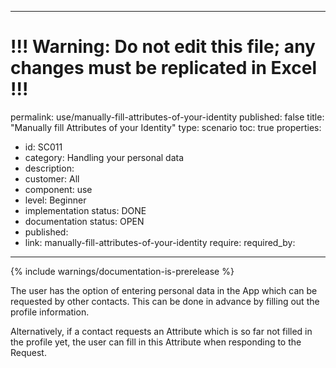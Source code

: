 ---
# !!! Warning: Do not edit this file; any changes must be replicated in Excel !!!
permalink: use/manually-fill-attributes-of-your-identity
published: false
title: "Manually fill Attributes of your Identity"
type: scenario
toc: true
properties:
  - id: SC011
  - category: Handling your personal data
  - description:
  - customer: All
  - component: use
  - level: Beginner
  - implementation status: DONE
  - documentation status: OPEN
  - published:
  - link: manually-fill-attributes-of-your-identity
require:
required_by:
------ 

{% include warnings/documentation-is-prerelease %}

The user has the option of entering personal data in the App which can be requested by other contacts. This can be done in advance by filling out the profile information.

Alternatively, if a contact requests an Attribute which is so far not filled in the profile yet, the user can fill in this Attribute when responding to the Request.

